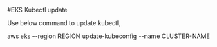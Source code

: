 #EKS Kubectl update

 Use below command to update kubectl,
 
 aws eks --region REGION  update-kubeconfig --name CLUSTER-NAME
